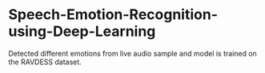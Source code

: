 # Speech-Emotion-Recognition-using-Deep-Learning
Detected different emotions from live audio sample and model is trained on the RAVDESS dataset. 
